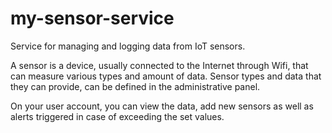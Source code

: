 # my-sensor-service
Service for managing and logging data from IoT sensors.

A sensor is a device, usually connected to the Internet through Wifi, that can measure various types and amount of data.
Sensor types and data that they can provide, can be defined in the administrative panel.

On your user account, you can view the data, add new sensors as well as alerts triggered in case of exceeding the set values.
